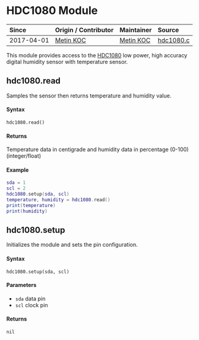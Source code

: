# HDC1080 Module
| Since  | Origin / Contributor  | Maintainer  | Source  |
| :----- | :-------------------- | :---------- | :------ |
| 2017-04-01 | [Metin KOC](https://github.com/saucompeng) | [Metin KOC](https://github.com/saucompeng) | [hdc1080.c](../../../app/modules/hdc1080.c)|


This module provides access to the [HDC1080](http://www.ti.com/product/HDC1080) low power, high accuracy digital humidity sensor with temperature sensor.

## hdc1080.read
Samples the sensor then returns temperature and humidity value.

#### Syntax
`hdc1080.read()`

#### Returns
Temperature data in centigrade and humidity data in percentage (0-100) (integer/float)

#### Example
```lua
sda = 1
scl = 2
hdc1080.setup(sda, scl)
temperature, humidity = hdc1080.read()
print(temperature)
print(humidity)
```

## hdc1080.setup
Initializes the module and sets the pin configuration.

#### Syntax
`hdc1080.setup(sda, scl)`

#### Parameters
- `sda` data pin
- `scl` clock pin

#### Returns
`nil`
